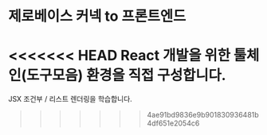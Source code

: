 # 제로베이스 커넥 to 프론트엔드

<<<<<<< HEAD
React 개발을 위한 툴체인(도구모음) 환경을 직접 구성합니다.
=======
JSX 조건부 / 리스트 렌더링을 학습합니다.
>>>>>>> 4ae91bd9836e9b901830936481b4df651e2054c6
